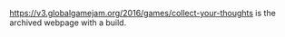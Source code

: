 https://v3.globalgamejam.org/2016/games/collect-your-thoughts is the archived webpage with a build.

